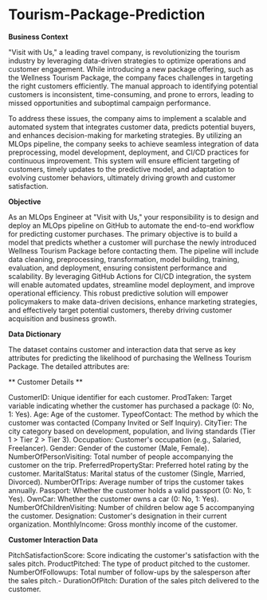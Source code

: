 # Tourism-Package-Prediction

**Business Context**

"Visit with Us," a leading travel company, is revolutionizing the tourism industry by leveraging data-driven strategies to optimize operations and customer engagement. While introducing a new package offering, such as the Wellness Tourism Package, the company faces challenges in targeting the right customers efficiently. The manual approach to identifying potential customers is inconsistent, time-consuming, and prone to errors, leading to missed opportunities and suboptimal campaign performance.

To address these issues, the company aims to implement a scalable and automated system that integrates customer data, predicts potential buyers, and enhances decision-making for marketing strategies. By utilizing an MLOps pipeline, the company seeks to achieve seamless integration of data preprocessing, model development, deployment, and CI/CD practices for continuous improvement. This system will ensure efficient targeting of customers, timely updates to the predictive model, and adaptation to evolving customer behaviors, ultimately driving growth and customer satisfaction.


**Objective**

As an MLOps Engineer at "Visit with Us," your responsibility is to design and deploy an MLOps pipeline on GitHub to automate the end-to-end workflow for predicting customer purchases. The primary objective is to build a model that predicts whether a customer will purchase the newly introduced Wellness Tourism Package before contacting them. The pipeline will include data cleaning, preprocessing, transformation, model building, training, evaluation, and deployment, ensuring consistent performance and scalability. By leveraging GitHub Actions for CI/CD integration, the system will enable automated updates, streamline model deployment, and improve operational efficiency. This robust predictive solution will empower policymakers to make data-driven decisions, enhance marketing strategies, and effectively target potential customers, thereby driving customer acquisition and business growth.


**Data Dictionary**

The dataset contains customer and interaction data that serve as key attributes for predicting the likelihood of purchasing the Wellness Tourism Package. The detailed attributes are:

** Customer Details ** 

  CustomerID: Unique identifier for each customer.
  ProdTaken: Target variable indicating whether the customer has purchased a package (0: No, 1: Yes).
  Age: Age of the customer.
  TypeofContact: The method by which the customer was contacted (Company Invited or Self Inquiry).
  CityTier: The city category based on development, population, and living standards (Tier 1 > Tier 2 > Tier 3).
  Occupation: Customer's occupation (e.g., Salaried, Freelancer).
  Gender: Gender of the customer (Male, Female).
  NumberOfPersonVisiting: Total number of people accompanying the customer on the trip.
  PreferredPropertyStar: Preferred hotel rating by the customer.
  MaritalStatus: Marital status of the customer (Single, Married, Divorced).
  NumberOfTrips: Average number of trips the customer takes annually.
  Passport: Whether the customer holds a valid passport (0: No, 1: Yes).
  OwnCar: Whether the customer owns a car (0: No, 1: Yes).
  NumberOfChildrenVisiting: Number of children below age 5 accompanying the customer.
  Designation: Customer's designation in their current organization.
  MonthlyIncome: Gross monthly income of the customer.

**Customer Interaction Data**

  PitchSatisfactionScore: Score indicating the customer's satisfaction with the sales pitch.
  ProductPitched: The type of product pitched to the customer.
  NumberOfFollowups: Total number of follow-ups by the salesperson after the sales pitch.-
  DurationOfPitch: Duration of the sales pitch delivered to the customer.
